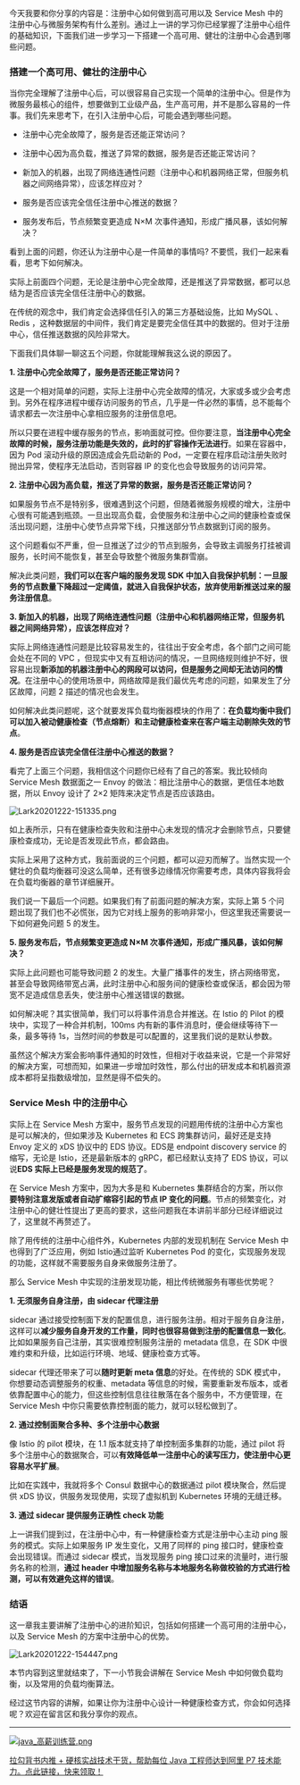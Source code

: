 今天我要和你分享的内容是：注册中心如何做到高可用以及 Service Mesh 中的注册中心与微服务架构有什么差别。通过上一讲的学习你已经掌握了注册中心组件的基础知识，下面我们进一步学习一下搭建一个高可用、健壮的注册中心会遇到哪些问题。

### 搭建一个高可用、健壮的注册中心

当你完全理解了注册中心后，可以很容易自己实现一个简单的注册中心。但是作为微服务最核心的组件，想要做到工业级产品，生产高可用，并不是那么容易的一件事。我们先来思考下，在引入注册中心后，可能会遇到哪些问题。

* 注册中心完全故障了，服务是否还能正常访问？

* 注册中心因为高负载，推送了异常的数据，服务是否还能正常访问？

* 新加入的机器，出现了网络连通性问题（注册中心和机器网络正常，但服务机器之间网络异常），应该怎样应对？

* 服务是否应该完全信任注册中心推送的数据？

* 服务发布后，节点频繁变更造成 N×M 次事件通知，形成广播风暴，该如何解决？

看到上面的问题，你还认为注册中心是一件简单的事情吗? 不要慌，我们一起来看看，思考下如何解决。

实际上前面四个问题，无论是注册中心完全故障，还是推送了异常数据，都可以总结为是否应该完全信任注册中心的数据。

在传统的观念中，我们肯定会选择信任引入的第三方基础设施，比如 MySQL 、Redis ，这种数据层的中间件，我们肯定是要完全信任其中的数据的。但对于注册中心，信任推送数据的风险非常大。

下面我们具体聊一聊这五个问题，你就能理解我这么说的原因了。

**1. 注册中心完全故障了，服务是否还能正常访问？**

这是一个相对简单的问题，实际上注册中心完全故障的情况，大家或多或少会考虑到。另外在程序进程中缓存访问服务的节点，几乎是一件必然的事情，总不能每个请求都去一次注册中心拿相应服务的注册信息吧。

所以只要在进程中缓存服务的节点，影响面就可控。但你要注意，**当注册中心完全故障的时候，服务注册功能是失效的，此时的扩容操作无法进行**。如果在容器中，因为 Pod 滚动升级的原因造成会先启动新的 Pod，一定要在程序启动注册失败时抛出异常，使程序无法启动，否则容器 IP 的变化也会导致服务的访问异常。

**2. 注册中心因为高负载，推送了异常的数据，服务是否还能正常访问？**

如果服务节点不是特别多，很难遇到这个问题，但随着微服务规模的增大，注册中心很有可能遇到瓶颈。一旦出现高负载，会使服务和注册中心之间的健康检查或保活出现问题，注册中心使节点异常下线，只推送部分节点数据到订阅的服务。

这个问题看似不严重，但一旦推送了过少的节点到服务，会导致主调服务打挂被调服务，长时间不能恢复，甚至会导致整个微服务集群雪崩。

解决此类问题，**我们可以在客户端的服务发现 SDK 中加入自我保护机制：一旦服务的节点数量下降超过一定阈值，就进入自我保护状态，放弃使用新推送过来的服务注册信息**。

**3. 新加入的机器，出现了网络连通性问题（注册中心和机器网络正常，但服务机器之间网络异常），应该怎样应对？**

实际上网络连通性问题是比较容易发生的，往往出于安全考虑，各个部门之间可能会处在不同的 VPC ，但现实中又有互相访问的情况，一旦网络规则维护不好，很容易出现**新添加的机器注册中心的网段可以访问，但是服务之间却无法访问的情况**。在注册中心的使用场景中，网络故障是我们最优先考虑的问题，如果发生了分区故障，问题 2 描述的情况也会发生。

如何解决此类问题呢，这个就要发挥负载均衡器模块的作用了：**在负载均衡中我们可以加入被动健康检查（节点熔断）和主动健康检查来在客户端主动剔除失效的节点**。

**4. 服务是否应该完全信任注册中心推送的数据？**

看完了上面三个问题，我相信这个问题你已经有了自己的答案。我比较倾向 Service Mesh 数据面之一 Envoy 的做法：相比注册中心的数据，更信任本地数据，所以 Envoy 设计了 2×2 矩阵来决定节点是否应该路由。

<Image alt="Lark20201222-151335.png" src="https://s0.lgstatic.com/i/image/M00/8B/E2/CgqCHl_hnMWAfcU3AABeokS81x4751.png"/>

如上表所示，只有在健康检查失败和注册中心未发现的情况才会删除节点，只要健康检查成功，无论是否发现此节点，都会路由。

实际上采用了这种方式，我前面说的三个问题，都可以迎刃而解了。当然实现一个健壮的负载均衡器可没这么简单，还有很多边缘情况你需要考虑，具体内容我将会在负载均衡器的章节详细展开。

我们说一下最后一个问题。如果我们有了前面问题的解决方案，实际上第 5 个问题出现了我们也不必慌张，因为它对线上服务的影响非常小，但这里我还需要说一下如何避免问题 5 的发生。

**5. 服务发布后，节点频繁变更造成 N×M 次事件通知，形成广播风暴，该如何解决？**

实际上此问题也可能导致问题 2 的发生。大量广播事件的发生，挤占网络带宽，甚至会导致网络带宽占满，此时注册中心和服务间的健康检查或保活，都会因为带宽不足造成信息丢失，使注册中心推送错误的数据。

如何解决呢？其实很简单，我们可以将事件消息合并推送。在 Istio 的 Pilot 的模块中，实现了一种合并机制，100ms 内有新的事件消息时，便会继续等待下一条，最多等待 1s，当然时间的参数是可以配置的，这里我们说的是默认参数。

虽然这个解决方案会影响事件通知的时效性，但相对于收益来说，它是一个非常好的解决方案，可想而知，如果进一步增加时效性，那么付出的研发成本和机器资源成本都将呈指数级增加，显然是得不偿失的。

### Service Mesh 中的注册中心

实际上在 Service Mesh 方案中，服务节点发现的问题用传统的注册中心方案也是可以解决的，但如果涉及 Kubernetes 和 ECS 跨集群访问，最好还是支持 Envoy 定义的 xDS 协议中的 EDS 协议。EDS是 endpoint discovery service 的缩写，无论是 Istio，还是最新版本的 gRPC，都已经默认支持了 EDS 协议，可以说**EDS 实际上已经是服务发现的规范了**。

在 Service Mesh 方案中，因为大多是和 Kubernetes 集群结合的方案，所以你**要特别注意发版或者自动扩缩容引起的节点 IP 变化的问题**。节点的频繁变化，对注册中心的健壮性提出了更高的要求，这些问题我在本讲前半部分已经详细说过了，这里就不再赘述了。

除了用传统的注册中心组件外，Kubernetes 内部的发现机制在 Service Mesh 中也得到了广泛应用，例如 Istio通过监听 Kubernetes Pod 的变化，实现服务发现的功能，这样就不需要服务自身来做服务注册了。

那么 Service Mesh 中实现的注册发现功能，相比传统微服务有哪些优势呢？

**1. 无须服务自身注册，由 sidecar 代理注册**

sidecar 通过接受控制面下发的配置信息，进行服务注册。相对于服务自身注册，这样可以**减少服务自身开发的工作量，同时也很容易做到注册的配置信息一致化**。比如如果服务自己注册，其实很难控制服务注册的 metadata 信息，在 SDK 中很难约束和升级，比如运行环境、地域、健康检查方式等。

sidecar 代理还带来了可以**随时更新 meta 信息**的好处。在传统的 SDK 模式中，你想要动态调整服务的权重、metadata 等信息的时候，需要重新发布版本，或者依靠配置中心的能力，但这些控制信息往往散落在各个服务中，不方便管理，在 Service Mesh 中你只需要依靠控制面的能力，就可以轻松做到了。

**2. 通过控制面聚合多种、多个注册中心数据**

像 Istio 的 pilot 模块，在 1.1 版本就支持了单控制面多集群的功能，通过 pilot 将多个注册中心的数据聚合，可以**有效降低单一注册中心的读写压力，使注册中心更容易水平扩展**。

比如在实践中，我就将多个 Consul 数据中心的数据通过 pilot 模块聚合，然后提供 xDS 协议，供服务发现使用，实现了虚拟机到 Kubernetes 环境的无缝迁移。

**3. 通过 sidecar 提供服务正确性 check 功能**

上一讲我们提到过，在注册中心中，有一种健康检查方式是注册中心主动 ping 服务的模式。实际上如果服务 IP 发生变化，又用了同样的 ping 接口时，健康检查会出现错误。而通过 sidecar 模式，当发现服务 ping 接口过来的流量时，进行服务名称的检测，**通过 header 中增加服务名称与本地服务名称做校验的方式进行检测，可以有效避免这样的错误**。

### 结语

这一章我主要讲解了注册中心的进阶知识，包括如何搭建一个高可用的注册中心，以及 Service Mesh 的方案中注册中心的优势。

<Image alt="Lark20201222-154447.png" src="https://s0.lgstatic.com/i/image/M00/8B/E4/CgqCHl_hpE6AStCaAAJG1429zDw760.png"/>

本节内容到这里就结束了，下一小节我会讲解在 Service Mesh 中如何做负载均衡，以及常用的负载均衡算法。

经过这节内容的讲解，如果让你为注册中心设计一种健康检查方式，你会如何选择呢？欢迎在留言区和我分享你的观点。

*** ** * ** ***

[<Image alt="java_高薪训练营.png" src="https://s0.lgstatic.com/i/image/M00/8B/BD/Ciqc1F_gEFiAcnCNAAhXSgFweBY589.png"/>](https://shenceyun.lagou.com/t/Mka)

[拉勾背书内推 + 硬核实战技术干货，帮助每位 Java 工程师达到阿里 P7 技术能力。点此链接，快来领取！](https://shenceyun.lagou.com/t/Mka)
